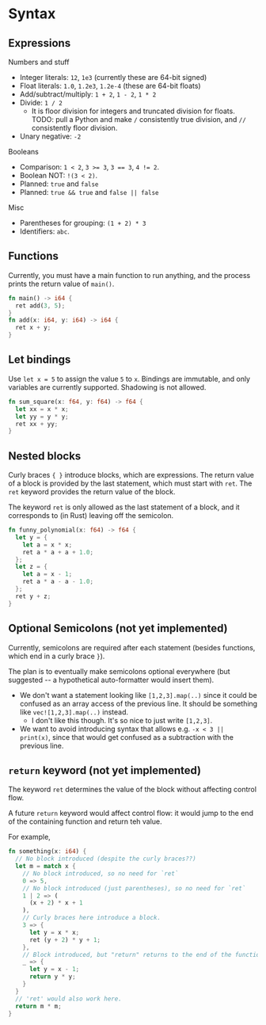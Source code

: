 # Syntax

## Expressions

Numbers and stuff

- Integer literals: `12`, `1e3` (currently these are 64-bit signed)
- Float literals: `1.0`, `1.2e3`, `1.2e-4` (these are 64-bit floats)
- Add/subtract/multiply: `1 + 2`, `1 - 2`, `1 * 2`
- Divide: `1 / 2`
  - It is floor division for integers and truncated division for floats. TODO: pull a Python and make `/` consistently true division, and `//` consistently floor division.
- Unary negative: `-2`

Booleans

- Comparison: `1 < 2`, `3 >= 3`, `3 == 3`, `4 != 2`.
- Boolean NOT: `!(3 < 2)`.
- Planned: `true` and `false`
- Planned: `true && true` and `false || false`

Misc

- Parentheses for grouping: `(1 + 2) * 3`
- Identifiers: `abc`.

## Functions

Currently, you must have a main function to run anything, and the process prints the return value of `main()`.

```rs
fn main() -> i64 {
  ret add(3, 5);
}
fn add(x: i64, y: i64) -> i64 {
  ret x + y;
}
```

## Let bindings

Use `let x = 5` to assign the value `5` to `x`. Bindings are immutable, and only variables are currently supported. Shadowing is not allowed.

```rs
fn sum_square(x: f64, y: f64) -> f64 {
  let xx = x * x;
  let yy = y * y;
  ret xx + yy;
}
```

## Nested blocks

Curly braces `{ }` introduce blocks, which are expressions. The return value of a block is provided by the last statement, which must start with `ret`. The `ret` keyword provides the return value of the block.

The keyword `ret` is only allowed as the last statement of a block, and it corresponds to (in Rust) leaving off the semicolon.

```rs
fn funny_polynomial(x: f64) -> f64 {
  let y = {
    let a = x * x;
    ret a * a + a + 1.0;
  };
  let z = {
    let a = x - 1;
    ret a * a - a - 1.0;
  };
  ret y + z;
}
```

## Optional Semicolons (not yet implemented)

Currently, semicolons are required after each statement (besides functions, which end in a curly brace `}`).

The plan is to eventually make semicolons optional everywhere (but suggested -- a hypothetical auto-formatter would insert them).

- We don't want a statement looking like `[1,2,3].map(..)` since it could be confused as an array access of the previous line. It should be something like `vec![1,2,3].map(..)` instead.
  - I don't like this though. It's so nice to just write `[1,2,3]`.
- We want to avoid introducing syntax that allows e.g. `-x < 3 || print(x)`, since that would get confused as a subtraction with the previous line.

## `return` keyword (not yet implemented)

The keyword `ret` determines the value of the block without affecting control flow.

A future `return` keyword would affect control flow: it would jump to the end of the containing function and return teh value.

For example,

```rs
fn something(x: i64) {
  // No block introduced (despite the curly braces??)
  let m = match x {
    // No block introduced, so no need for `ret`
    0 => 5,
    // No block introduced (just parentheses), so no need for `ret`
    1 | 2 => (
      (x + 2) * x + 1
    ),
    // Curly braces here introduce a block.
    3 => {
      let y = x * x;
      ret (y + 2) * y + 1;
    },
    // Block introduced, but "return" returns to the end of the function.
    _ => {
      let y = x - 1;
      return y * y;
    }
  }
  // 'ret' would also work here.
  return m * m;
}
```

